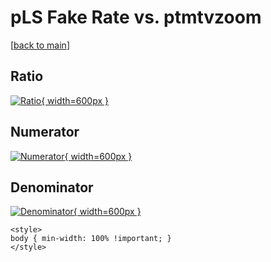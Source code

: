 # pLS Fake Rate vs. ptmtvzoom

[[back to main](./)]



## Ratio

[![Ratio](../mtv/var/pLS_fakerate_ptmtvzoom.png){ width=600px }](../mtv/var/pLS_fakerate_ptmtvzoom.pdf)

## Numerator

[![Numerator](../mtv/num/pLS_fakerate_ptmtvzoom_num.png){ width=600px }](../mtv/num/pLS_fakerate_ptmtvzoom_num.pdf)

## Denominator

[![Denominator](../mtv/den/pLS_fakerate_ptmtvzoom_den.png){ width=600px }](../mtv/den/pLS_fakerate_ptmtvzoom_den.pdf)


``` {=html}
<style>
body { min-width: 100% !important; }
</style>
```
